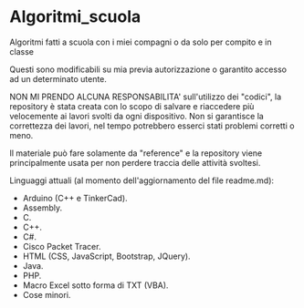 # Algoritmi_scuola
Algoritmi fatti a scuola con i miei compagni o da solo per compito e in classe

Questi sono modificabili su mia previa autorizzazione o garantito accesso ad un determinato utente.

NON MI PRENDO ALCUNA RESPONSABILITA' sull'utilizzo dei "codici", la repository è stata creata con lo scopo di salvare e riaccedere più velocemente ai lavori svolti da ogni dispositivo.
Non si garantisce la correttezza dei lavori, nel tempo potrebbero esserci stati problemi corretti o meno.

Il materiale può fare solamente da "reference" e la repository viene principalmente usata per non perdere traccia delle attività svoltesi.

Linguaggi attuali (al momento dell'aggiornamento del file readme.md):
- Arduino (C++ e TinkerCad).
- Assembly.
- C.
- C++.
- C#.
- Cisco Packet Tracer.
- HTML (CSS, JavaScript, Bootstrap, JQuery).
- Java.
- PHP.
- Macro Excel sotto forma di TXT (VBA).
- Cose minori.
